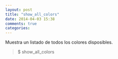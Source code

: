```yaml
---
layout: post
title: "show_all_colors"
date: 2014-04-03 15:38
comments: true
categories: 
---
```

Muestra un listado de todos los colores disposibles.

>$ show_all_colors

